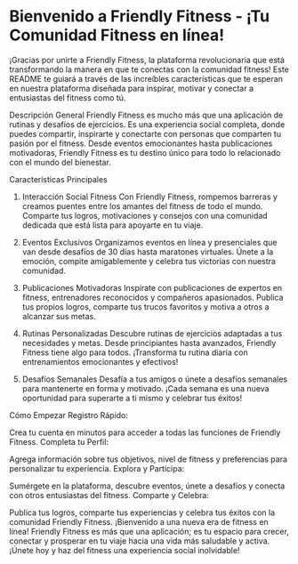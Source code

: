 # Bienvenido a Friendly Fitness - ¡Tu Comunidad Fitness en línea!

¡Gracias por unirte a Friendly Fitness, la plataforma revolucionaria que está transformando la manera en que te conectas con la comunidad fitness! Este README te guiará a través de las increíbles características que te esperan en nuestra plataforma diseñada para inspirar, motivar y conectar a entusiastas del fitness como tú.

Descripción General
Friendly Fitness es mucho más que una aplicación de rutinas y desafíos de ejercicios. Es una experiencia social completa, donde puedes compartir, inspirarte y conectarte con personas que comparten tu pasión por el fitness. Desde eventos emocionantes hasta publicaciones motivadoras, Friendly Fitness es tu destino único para todo lo relacionado con el mundo del bienestar.

Características Principales
1. Interacción Social Fitness
Con Friendly Fitness, rompemos barreras y creamos puentes entre los amantes del fitness de todo el mundo. Comparte tus logros, motivaciones y consejos con una comunidad dedicada que está lista para apoyarte en tu viaje.

2. Eventos Exclusivos
Organizamos eventos en línea y presenciales que van desde desafíos de 30 días hasta maratones virtuales. Únete a la emoción, compite amigablemente y celebra tus victorias con nuestra comunidad.

3. Publicaciones Motivadoras
Inspírate con publicaciones de expertos en fitness, entrenadores reconocidos y compañeros apasionados. Publica tus propios logros, comparte tus trucos favoritos y motiva a otros a alcanzar sus metas.

4. Rutinas Personalizadas
Descubre rutinas de ejercicios adaptadas a tus necesidades y metas. Desde principiantes hasta avanzados, Friendly Fitness tiene algo para todos. ¡Transforma tu rutina diaria con entrenamientos emocionantes y efectivos!

5. Desafíos Semanales
Desafía a tus amigos o únete a desafíos semanales para mantenerte en forma y motivado. ¡Cada semana es una nueva oportunidad para superarte a ti mismo y celebrar tus éxitos!

Cómo Empezar
Registro Rápido:

Crea tu cuenta en minutos para acceder a todas las funciones de Friendly Fitness.
Completa tu Perfil:

Agrega información sobre tus objetivos, nivel de fitness y preferencias para personalizar tu experiencia.
Explora y Participa:

Sumérgete en la plataforma, descubre eventos, únete a desafíos y conecta con otros entusiastas del fitness.
Comparte y Celebra:

Publica tus logros, comparte tus experiencias y celebra tus éxitos con la comunidad Friendly Fitness.
¡Bienvenido a una nueva era de fitness en línea! Friendly Fitness es más que una aplicación; es tu espacio para crecer, conectar y prosperar en tu viaje hacia una vida más saludable y activa. ¡Únete hoy y haz del fitness una experiencia social inolvidable!
